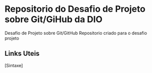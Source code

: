 # Repositorio do Desafio de Projeto sobre Git/GiHub da DIO
Desafio de Projeto sobre Git/GitHub
Repositorio criado para o desafio  projeto
## Links Uteis
  [Sintaxe]
